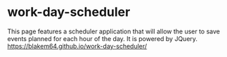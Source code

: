 # work-day-scheduler
This page features a scheduler application that will allow the user to save events planned for each hour of the day. It is powered by JQuery.
https://blakem64.github.io/work-day-scheduler/

